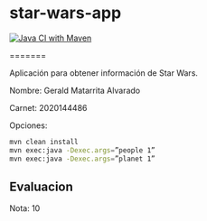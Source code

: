 star-wars-app
==============

[![Java CI with Maven](https://github.com/GeraldMatarrita/star-wars-app/actions/workflows/maven.yml/badge.svg)](https://github.com/GeraldMatarrita/star-wars-app/actions/workflows/maven.yml)

=======

Aplicación para obtener información de Star Wars.

Nombre:  Gerald Matarrita Alvarado

Carnet:  2020144486

Opciones:

```bash
mvn clean install
mvn exec:java -Dexec.args=”people 1”
mvn exec:java -Dexec.args=”planet 1”
```

## Evaluacion

Nota: 10

